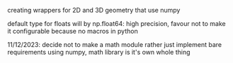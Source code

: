 creating wrappers for 2D and 3D geometry that use numpy

default type for floats will by np.float64: high precision,
favour not to make it configurable because no macros in python

11/12/2023: decide not to make a math module rather just implement bare requirements using numpy, math library is it's own whole thing
